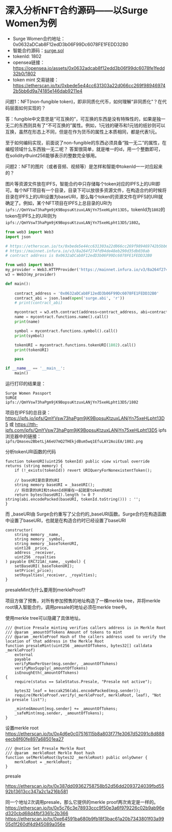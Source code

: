 # 深入分析NFT合约源码——以Surge Women为例


- Surge Women合约地址：0x0632aDCab8F12edD3b06F99Dc6078FE1FEDD32B0
- 智能合约源码：[surge.sol](./surge.sol)
- tokenId: 1802
- opensea链接：https://opensea.io/assets/0x0632adcab8f12edd3b06f99dc6078fe1fedd32b0/1802
- token mint 交易链接：https://etherscan.io/tx/0xbede5e44cc631303a22d066cc269f989469742b5bb6d9a74185e146dab9211e4



问题1：NFT(non-fungible token)，即非同质化代币，如何理解“非同质化”？在代码层面如何实现的？

答：fungible中文意思是“可互换的”，可互换的东西是没有特殊性的，如果是独一无二的东西则具有了“不可互换的”属性。例如，1元钱的硬币和1元钱的纸钞则可以互换，虽然在形态上不同，但是在作为货币的属性上本质相同，都是代表1元。

至于如何编码实现，前面说了non-fungible的东西必须具备“独一无二”的属性，在编程领域什么东西独一无二呢？
答案很简单，就是唯一的id，用一个整数即可，在solidity中uint256能够表示的整数完全够用。

问题2：NFT的图片（或者音频、视频等）是怎样和智能中tokenId一一对应起来的？

图片等资源文件放在IPFS，智能合约中只存储每个token对应的IPFS上的URI即可。每个NFT项目有一个目录，目录下可以放很多资源文件，在构造合约的时候将目录在IPFS上的URI设置为baseURI，那么每个token的资源文件在IPFS的URI就确定了。例如，某个NFT项目在IPFS上总目录的URI为`ipfs://QmYVsw73haPgm9jK9BopsuKtzuxLANjYn75xeHLpht13D5`，tokenId为`1802`的token在IPFS上的URI则为`ipfs://QmYVsw73haPgm9jK9BopsuKtzuxLANjYn75xeHLpht13D5/1802`。



```py
from web3 import Web3
import json

# https://etherscan.io/tx/0xbede5e44cc631303a22d066cc269f989469742b5bb6d9a74185e146dab9211e4
# https://mainnet.infura.io/v3/8a264f274fd94de48eb290d35db030ab
# contract address is 0x0632aDCab8F12edD3b06F99Dc6078FE1FEDD32B0 

from web3 import Web3
my_provider = Web3.HTTPProvider('https://mainnet.infura.io/v3/8a264f274fd94de48eb290d35db030ab')
w3 = Web3(my_provider)

def main():
    
    contract_address = '0x0632aDCab8F12edD3b06F99Dc6078FE1FEDD32B0'
    contract_abi = json.load(open('surge.abi', 'r'))
    # print(contract_abi)

    mycontract = w3.eth.contract(address=contract_address, abi=contract_abi)
    name = mycontract.functions.name().call()
    print(name)

    symbol = mycontract.functions.symbol().call()
    print(symbol)

    tokenURI = mycontract.functions.tokenURI(1802).call()
    print(tokenURI)

    pass

if __name__ == '__main__':
    main()

```


运行打印的结果是：

```
Surge Women Passport
SURGE
ipfs://QmYVsw73haPgm9jK9BopsuKtzuxLANjYn75xeHLpht13D5/1802
```

项目在IPFS的总目录：
https://ipfs.io/ipfs/QmYVsw73haPgm9jK9BopsuKtzuxLANjYn75xeHLpht13D5
或
https://tth-ipfs.com/ipfs/QmYVsw73haPgm9jK9BopsuKtzuxLANjYn75xeHLpht13D5
ipfs浏览器中的链接：`ipfs/Qmaseu2BbetLjA6eU7mQ2THEkjdBum5wq1EfuLAY2AoiEA/1802.png`


分析tokenURI函数的代码

```solidity
function tokenURI(uint256 tokenId) public view virtual override returns (string memory) {
    if (!_exists(tokenId)) revert URIQueryForNonexistentToken();

    // baseURI是目录的URI
    string memory baseURI = _baseURI();
    // 将目录的URI和tokenId拼接在一起就是token的URI
    return bytes(baseURI).length != 0 ? string(abi.encodePacked(baseURI, tokenId.toString())) : '';
}
```

而 _baseURI由 Surge合约重写了父合约的_baseURI函数。Surge合约在构造函数中设置了baseURI，也就是在构造合约时已经设置了baseURI

```solidity
constructor(
    string memory _name,
    string memory _symbol,
    string memory _baseTokenURI,
    uint128 _price,
    address _receiver,
    uint256 _royalties
) payable ERC721A(_name, _symbol) {
    setBaseURI(_baseTokenURI);
    setPrice(_price);
    setRoyalties(_receiver, _royalties);
}
```



presaleMint为什么要用到merkleProof?

项目方做了预售，对所有参加预售的地址构造了一棵merkle tree，并将merkle root填入智能合约，调用presale的地址必须在merkle tree中。

使用merkle tree可以隐藏了具体地址。



```solidity
/// @notice Presale minting verifies callers address is in Merkle Root
/// @param _amountOfTokens Amount of tokens to mint
/// @param _merkleProof Hash of the callers address used to verify the location of that address in the Merkle Root
function presaleMint(uint256 _amountOfTokens, bytes32[] calldata _merkleProof)
    external
    payable
    verifyMaxPerUser(msg.sender, _amountOfTokens)
    verifyMaxSupply(_amountOfTokens)
    isEnoughEth(_amountOfTokens)
{
    require(status == SaleStatus.Presale, "Presale not active");

    bytes32 leaf = keccak256(abi.encodePacked(msg.sender));
    require(MerkleProof.verify(_merkleProof, merkleRoot, leaf), "Not in presale list");

    _mintedAmount[msg.sender] += _amountOfTokens;
    _safeMint(msg.sender, _amountOfTokens);
}
```



设置merkle root
https://etherscan.io/tx/0x4d6e0c07516115b8a803f77fe3067d52091c8d888eecb8f60fe897a68501ea27

```solidity
/// @notice Set Presale Merkle Root
/// @param _merkleRoot Merkle Root hash
function setMerkleRoot(bytes32 _merkleRoot) public onlyOwner {
    merkleRoot = _merkleRoot;
}
```

presale

https://etherscan.io/tx/0x387dd09362758758b52d56dd2093724039fbd5592b13613cc347a2c1a216b581


同一个地址2次调用presale，那么它提供的merkle proof两次肯定是一样的。
https://etherscan.io/tx/0x5c76c3e78933ccc9f50e3a6f979226c02b9ab96ed320cbd68d4fbf3361c2b366
https://etherscan.io/tx/0xe64591ba680b9fb18f3bac61a20b7343801f03a9905d1f260df4d945089a056e



